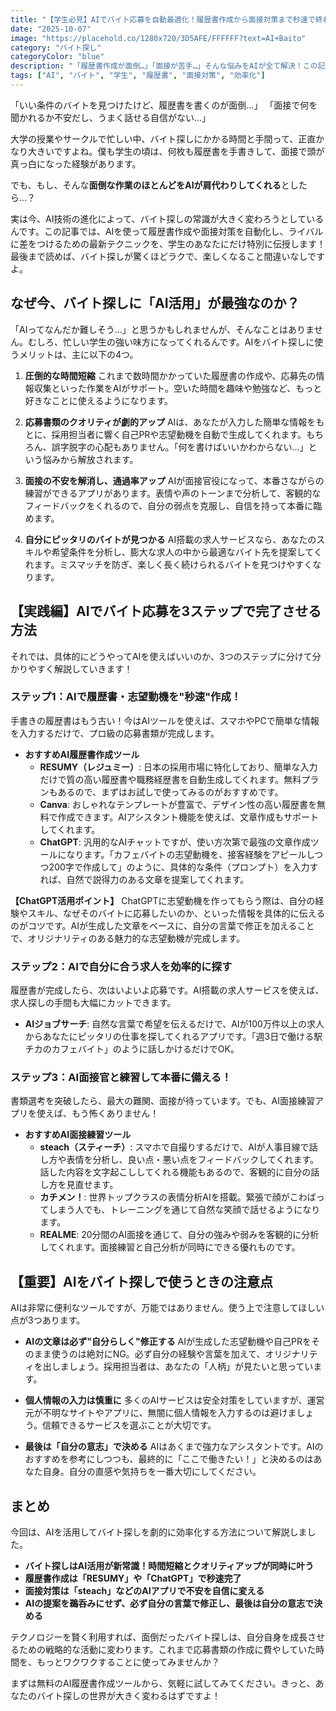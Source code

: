 ```yaml
---
title: "【学生必見】AIでバイト応募を自動最適化！履歴書作成から面接対策まで秒速で終わらせる裏ワザ"
date: "2025-10-07"
image: "https://placehold.co/1280x720/3D5AFE/FFFFFF?text=AI+Baito"
category: "バイト探し"
categoryColor: "blue"
description: "「履歴書作成が面倒…」「面接が苦手…」そんな悩みをAIが全て解決！この記事では、学生向けにAIを活用した最新のバイト探し術を徹底解説。おすすめの無料AIツールから、ChatGPTを使った志望動機の作り方、面接練習アプリまで、あなたのバイト応募を劇的に効率化する情報が満載です。"
tags: ["AI", "バイト", "学生", "履歴書", "面接対策", "効率化"]
---
```


「いい条件のバイトを見つけたけど、履歴書を書くのが面倒…」
「面接で何を聞かれるか不安だし、うまく話せる自信がない…」

大学の授業やサークルで忙しい中、バイト探しにかかる時間と手間って、正直かなり大きいですよね。僕も学生の頃は、何枚も履歴書を手書きして、面接で頭が真っ白になった経験があります。

でも、もし、そんな**面倒な作業のほとんどをAIが肩代わりしてくれる**としたら…？

実は今、AI技術の進化によって、バイト探しの常識が大きく変わろうとしているんです。この記事では、AIを使って履歴書作成や面接対策を自動化し、ライバルに差をつけるための最新テクニックを、学生のあなたにだけ特別に伝授します！最後まで読めば、バイト探しが驚くほどラクで、楽しくなること間違いなしですよ。

## なぜ今、バイト探しに「AI活用」が最強なのか？

「AIってなんだか難しそう…」と思うかもしれませんが、そんなことはありません。むしろ、忙しい学生の強い味方になってくれるんです。AIをバイト探しに使うメリットは、主に以下の4つ。

1.  **圧倒的な時間短縮**
    これまで数時間かかっていた履歴書の作成や、応募先の情報収集といった作業をAIがサポート。空いた時間を趣味や勉強など、もっと好きなことに使えるようになります。

2.  **応募書類のクオリティが劇的アップ**
    AIは、あなたが入力した簡単な情報をもとに、採用担当者に響く自己PRや志望動機を自動で生成してくれます。もちろん、誤字脱字の心配もありません。「何を書けばいいかわからない…」という悩みから解放されます。

3.  **面接の不安を解消し、通過率アップ**
    AIが面接官役になって、本番さながらの練習ができるアプリがあります。表情や声のトーンまで分析して、客観的なフィードバックをくれるので、自分の弱点を克服し、自信を持って本番に臨めます。

4.  **自分にピッタリのバイトが見つかる**
    AI搭載の求人サービスなら、あなたのスキルや希望条件を分析し、膨大な求人の中から最適なバイト先を提案してくれます。ミスマッチを防ぎ、楽しく長く続けられるバイトを見つけやすくなります。

## 【実践編】AIでバイト応募を3ステップで完了させる方法

それでは、具体的にどうやってAIを使えばいいのか、3つのステップに分けて分かりやすく解説していきます！

### ステップ1：AIで履歴書・志望動機を"秒速"作成！

手書きの履歴書はもう古い！今はAIツールを使えば、スマホやPCで簡単な情報を入力するだけで、プロ級の応募書類が完成します。

* **おすすめAI履歴書作成ツール**
    * **RESUMY（レジュミー）**: 日本の採用市場に特化しており、簡単な入力だけで質の高い履歴書や職務経歴書を自動生成してくれます。無料プランもあるので、まずはお試しで使ってみるのがおすすめです。
    * **Canva**: おしゃれなテンプレートが豊富で、デザイン性の高い履歴書を無料で作成できます。AIアシスタント機能を使えば、文章作成もサポートしてくれます。
    * **ChatGPT**: 汎用的なAIチャットですが、使い方次第で最強の文章作成ツールになります。「カフェバイトの志望動機を、接客経験をアピールしつつ200字で作成して」のように、具体的な条件（プロンプト）を入力すれば、自然で説得力のある文章を提案してくれます。

**【ChatGPT活用ポイント】**
ChatGPTに志望動機を作ってもらう際は、自分の経験やスキル、なぜそのバイトに応募したいのか、といった情報を具体的に伝えるのがコツです。AIが生成した文章をベースに、自分の言葉で修正を加えることで、オリジナリティのある魅力的な志望動機が完成します。

### ステップ2：AIで自分に合う求人を効率的に探す

履歴書が完成したら、次はいよいよ応募です。AI搭載の求人サービスを使えば、求人探しの手間も大幅にカットできます。

* **AIジョブサーチ**: 自然な言葉で希望を伝えるだけで、AIが100万件以上の求人からあなたにピッタリの仕事を探してくれるアプリです。「週3日で働ける駅チカのカフェバイト」のように話しかけるだけでOK。

### ステップ3：AI面接官と練習して本番に備える！

書類選考を突破したら、最大の難関、面接が待っています。でも、AI面接練習アプリを使えば、もう怖くありません！

* **おすすめAI面接練習ツール**
    * **steach（スティーチ）**: スマホで自撮りするだけで、AIが人事目線で話し方や表情を分析し、良い点・悪い点をフィードバックしてくれます。話した内容を文字起こししてくれる機能もあるので、客観的に自分の話し方を見直せます。
    * **カチメン！**: 世界トップクラスの表情分析AIを搭載。緊張で顔がこわばってしまう人でも、トレーニングを通じて自然な笑顔で話せるようになります。
    * **REALME**: 20分間のAI面接を通じて、自分の強みや弱みを客観的に分析してくれます。面接練習と自己分析が同時にできる優れものです。

## 【重要】AIをバイト探しで使うときの注意点

AIは非常に便利なツールですが、万能ではありません。使う上で注意してほしい点が3つあります。

* **AIの文章は必ず"自分らしく"修正する**
    AIが生成した志望動機や自己PRをそのまま使うのは絶対にNG。必ず自分の経験や言葉を加えて、オリジナリティを出しましょう。採用担当者は、あなたの「人柄」が見たいと思っています。

* **個人情報の入力は慎重に**
    多くのAIサービスは安全対策をしていますが、運営元が不明なサイトやアプリに、無闇に個人情報を入力するのは避けましょう。信頼できるサービスを選ぶことが大切です。

* **最後は「自分の意志」で決める**
    AIはあくまで強力なアシスタントです。AIのおすすめを参考にしつつも、最終的に「ここで働きたい！」と決めるのはあなた自身。自分の直感や気持ちを一番大切にしてください。

## まとめ

今回は、AIを活用してバイト探しを劇的に効率化する方法について解説しました。

* **バイト探しはAI活用が新常識！時間短縮とクオリティアップが同時に叶う**
* **履歴書作成は「RESUMY」や「ChatGPT」で秒速完了**
* **面接対策は「steach」などのAIアプリで不安を自信に変える**
* **AIの提案を鵜呑みにせず、必ず自分の言葉で修正し、最後は自分の意志で決める**

テクノロジーを賢く利用すれば、面倒だったバイト探しは、自分自身を成長させるための戦略的な活動に変わります。これまで応募書類の作成に費やしていた時間を、もっとワクワクすることに使ってみませんか？

まずは無料のAI履歴書作成ツールから、気軽に試してみてください。きっと、あなたのバイト探しの世界が大きく変わるはずですよ！
